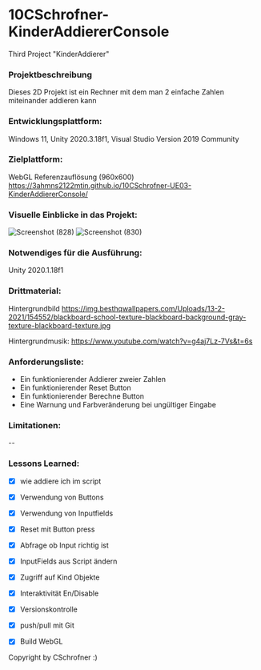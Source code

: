 # 10CSchrofner-KinderAddiererConsole
Third Project "KinderAddierer"

### Projektbeschreibung
Dieses 2D Projekt ist ein Rechner mit dem man 2 einfache Zahlen miteinander addieren kann

### Entwicklungsplattform: 
Windows 11, Unity 2020.3.18f1, Visual Studio Version 2019 Community

### Zielplattform: 
WebGL Referenzauflösung (960x600)  https://3ahmns2122mtin.github.io/10CSchrofner-UE03-KinderAddiererConsole/

### Visuelle Einblicke in das Projekt: 

![Screenshot (828)](https://user-images.githubusercontent.com/91070191/152422721-0df39108-77d2-49c2-9b81-b0fea467a7f2.png)
![Screenshot (830)](https://user-images.githubusercontent.com/91070191/152422731-63cd96f6-23ec-4268-8703-72aa86d9b0e2.png)


### Notwendiges für die Ausführung: 
Unity 2020.1.18f1

### Drittmaterial: 
Hintergrundbild
https://img.besthqwallpapers.com/Uploads/13-2-2021/154552/blackboard-school-texture-blackboard-background-gray-texture-blackboard-texture.jpg

Hintergrundmusik:
https://www.youtube.com/watch?v=g4aj7Lz-7Vs&t=6s

### Anforderungsliste:  
- Ein funktionierender Addierer zweier Zahlen
- Ein funktionierender Reset Button
- Ein funktionierender Berechne Button
- Eine Warnung und Farbveränderung bei ungültiger Eingabe

### Limitationen:
--

### Lessons Learned:
- [x] wie addiere ich im script
- [x] Verwendung von Buttons
- [x] Verwendung von Inputfields
- [x] Reset mit Button press
- [x] Abfrage ob Input richtig ist
- [x] InputFields aus Script ändern
- [x] Zugriff auf Kind Objekte
- [x] Interaktivität En/Disable
- [x] Versionskontrolle
- [x] push/pull mit Git
- [x] Build WebGL


Copyright by CSchrofner :)


